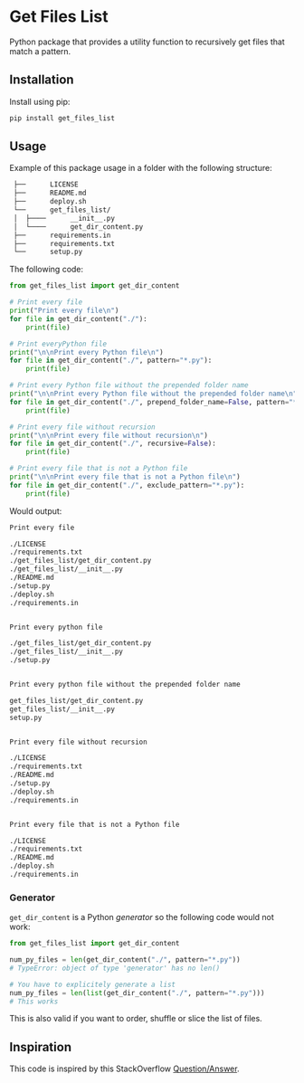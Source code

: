 # Get Files List

Python package that provides a utility function to recursively get files that match a pattern.

## Installation

Install using pip:

```bash
pip install get_files_list
```

## Usage

Example of this package usage in a folder with the following structure:

```txt
 ├──      LICENSE
 ├──      README.md
 ├──      deploy.sh
 └──      get_files_list/
 │  ├────      __init__.py
 │  └────      get_dir_content.py
 ├──      requirements.in
 ├──      requirements.txt
 └──      setup.py
```

The following code:

```python
from get_files_list import get_dir_content

# Print every file
print("Print every file\n")
for file in get_dir_content("./"):
    print(file)

# Print everyPython file
print("\n\nPrint every Python file\n")
for file in get_dir_content("./", pattern="*.py"):
    print(file)

# Print every Python file without the prepended folder name
print("\n\nPrint every Python file without the prepended folder name\n")
for file in get_dir_content("./", prepend_folder_name=False, pattern="*.py"):
    print(file)

# Print every file without recursion
print("\n\nPrint every file without recursion\n")
for file in get_dir_content("./", recursive=False):
    print(file)

# Print every file that is not a Python file
print("\n\nPrint every file that is not a Python file\n")
for file in get_dir_content("./", exclude_pattern="*.py"):
    print(file)
```

Would output:

```txt
Print every file

./LICENSE
./requirements.txt
./get_files_list/get_dir_content.py
./get_files_list/__init__.py
./README.md
./setup.py
./deploy.sh
./requirements.in


Print every python file

./get_files_list/get_dir_content.py
./get_files_list/__init__.py
./setup.py


Print every python file without the prepended folder name

get_files_list/get_dir_content.py
get_files_list/__init__.py
setup.py


Print every file without recursion

./LICENSE
./requirements.txt
./README.md
./setup.py
./deploy.sh
./requirements.in


Print every file that is not a Python file

./LICENSE
./requirements.txt
./README.md
./deploy.sh
./requirements.in
```

### Generator

`get_dir_content` is a Python *generator* so the following code would not work:

```python
from get_files_list import get_dir_content

num_py_files = len(get_dir_content("./", pattern="*.py"))
# TypeError: object of type 'generator' has no len()

# You have to explicitely generate a list
num_py_files = len(list(get_dir_content("./", pattern="*.py")))
# This works
```

This is also valid if you want to order, shuffle or slice the list of files.

## Inspiration

This code is inspired by this StackOverflow [Question/Answer](https://stackoverflow.com/questions/3207219/how-do-i-list-all-files-of-a-directory).
